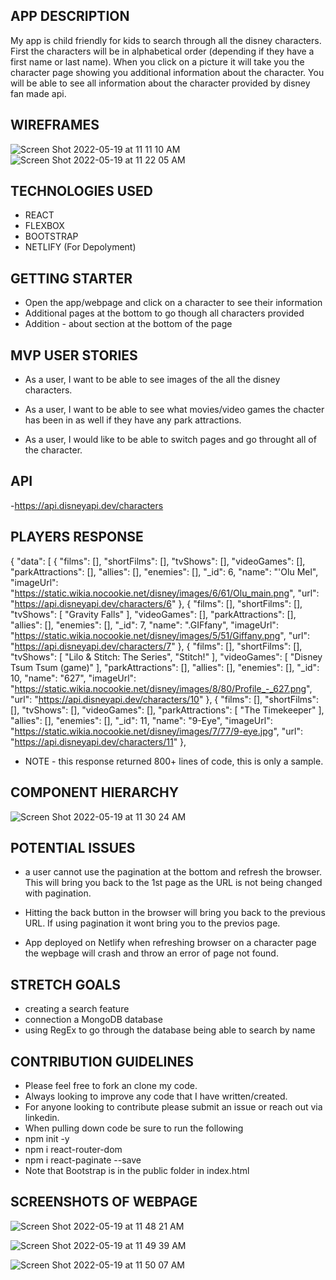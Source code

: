 ## APP DESCRIPTION
My app is child friendly for kids to search through all the disney characters. First the characters will be in alphabetical order (depending if they have a first name or last name).  When you click on a picture it will take you the character page showing you additional information about the character. You will be able to see all information about the character provided by disney fan made api.  


## WIREFRAMES
![Screen Shot 2022-05-19 at 11 11 10 AM](https://user-images.githubusercontent.com/100162086/169337356-42839370-cf10-430e-94e8-dac9a735e889.png)
![Screen Shot 2022-05-19 at 11 22 05 AM](https://user-images.githubusercontent.com/100162086/169337368-5768827c-55c4-42c1-b0a8-902f51468cbd.png)

## TECHNOLOGIES USED
- REACT
- FLEXBOX
- BOOTSTRAP
- NETLIFY (For Depolyment)

## GETTING STARTER
- Open the app/webpage and click on a character to see their information
- Additional pages at the bottom to go though all characters provided
- Addition - about section at the bottom of the page

## MVP USER STORIES
- As a user, I want to be able to see images of the all the disney characters.

- As a user, I want to be able to see what movies/video games the chacter has been in as well if they have any park attractions.

- As a user, I would like to be able to switch pages and go throught all of the character.


## API
-https://api.disneyapi.dev/characters

## PLAYERS RESPONSE
{
  "data": [
    {
      "films": [],
      "shortFilms": [],
      "tvShows": [],
      "videoGames": [],
      "parkAttractions": [],
      "allies": [],
      "enemies": [],
      "_id": 6,
      "name": "'Olu Mel",
      "imageUrl": "https://static.wikia.nocookie.net/disney/images/6/61/Olu_main.png",
      "url": "https://api.disneyapi.dev/characters/6"
    },
    {
      "films": [],
      "shortFilms": [],
      "tvShows": [
        "Gravity Falls"
      ],
      "videoGames": [],
      "parkAttractions": [],
      "allies": [],
      "enemies": [],
      "_id": 7,
      "name": ".GIFfany",
      "imageUrl": "https://static.wikia.nocookie.net/disney/images/5/51/Giffany.png",
      "url": "https://api.disneyapi.dev/characters/7"
    },
    {
      "films": [],
      "shortFilms": [],
      "tvShows": [
        "Lilo & Stitch: The Series",
        "Stitch!"
      ],
      "videoGames": [
        "Disney Tsum Tsum (game)"
      ],
      "parkAttractions": [],
      "allies": [],
      "enemies": [],
      "_id": 10,
      "name": "627",
      "imageUrl": "https://static.wikia.nocookie.net/disney/images/8/80/Profile_-_627.png",
      "url": "https://api.disneyapi.dev/characters/10"
    },
    {
      "films": [],
      "shortFilms": [],
      "tvShows": [],
      "videoGames": [],
      "parkAttractions": [
        "The Timekeeper"
      ],
      "allies": [],
      "enemies": [],
      "_id": 11,
      "name": "9-Eye",
      "imageUrl": "https://static.wikia.nocookie.net/disney/images/7/77/9-eye.jpg",
      "url": "https://api.disneyapi.dev/characters/11"
    },

- NOTE - this response returned 800+ lines of code, this is only a sample.


## COMPONENT HIERARCHY

![Screen Shot 2022-05-19 at 11 30 24 AM](https://user-images.githubusercontent.com/100162086/169337456-8c9ef06e-4851-4397-a3e2-0267b484e051.png)


## POTENTIAL ISSUES
- a user cannot use the pagination at the bottom and refresh the browser. This will bring you back to the 1st page as the URL is not being changed with pagination.

- Hitting the back button in the browser will bring you back to the previous URL.  If using pagination it wont bring you to the previos page.

- App deployed on Netlify when refreshing browser on a character page the wepbage will crash and throw an error of page not found.

## STRETCH GOALS  
- creating a search feature
- connection a MongoDB database 
- using RegEx to go through the database being able to search by name

## CONTRIBUTION GUIDELINES
- Please feel free to fork an clone my code.
- Always looking to improve any code that I have written/created.  
- For anyone looking to contribute please submit an issue or reach out via linkedin.
- When pulling down code be sure to run the following
- npm init -y
- npm i react-router-dom
- npm i react-paginate --save
- Note that Bootstrap is in the public folder in index.html


## SCREENSHOTS OF WEBPAGE

![Screen Shot 2022-05-19 at 11 48 21 AM](https://user-images.githubusercontent.com/100162086/169345593-028d8c2e-f484-4d38-a5a8-2cb661102e06.png)

![Screen Shot 2022-05-19 at 11 49 39 AM](https://user-images.githubusercontent.com/100162086/169345606-f9a94be5-f983-4812-9656-a36ab3927620.png)

![Screen Shot 2022-05-19 at 11 50 07 AM](https://user-images.githubusercontent.com/100162086/169345619-d78997f8-4856-4c3e-b5de-7d47516b047b.png)





